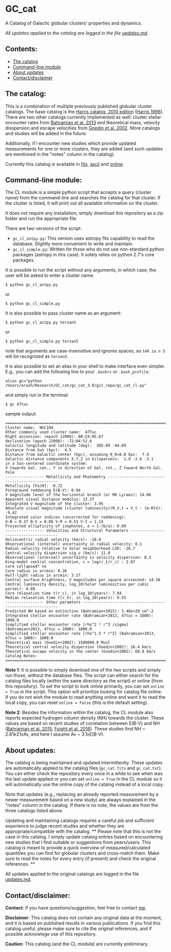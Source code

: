 # GC_cat

A Catalog of Galactic globular clusters' properties and dynamics. 

*All updates applied to the catalog are logged in the file [updates.md](https://github.com/bersavosh/GC_cat/blob/master/updates.md).*

## Contents:
- [The catalog](https://github.com/bersavosh/GC_cat/blob/master/README.md#the-catalog)
- [Command-line module](https://github.com/bersavosh/GC_cat/blob/master/README.md#command-line-module)
- [About updates](https://github.com/bersavosh/GC_cat/blob/master/README.md#updating)
- [Contact/disclaimer](https://github.com/bersavosh/GC_cat/blob/master/README.md#contactdisclaimer)

## The catalog:
This is a combination of multiple previously published globular cluster catalogs. The base catalog is the [Harris catalog, 2010 edition](http://www.physics.mcmaster.ca/~harris/Databases.html) ([Harris 1996](http://adsabs.harvard.edu/abs/1996AJ....112.1487H)). There are two other catalogs currently implemented as well: cluster stellar encounter rates from [Bahramian et al. 2013](http://adsabs.harvard.edu/abs/2013ApJ...766..136B) and theoretical mass, velocity disspersion and escape velocities from [Gnedin et al. 2002](http://adsabs.harvard.edu/abs/2002ApJ...568L..23G). More catalogs and studies will be added in the future.

Additionally, if I encounter new studies which provide updated measurements for one or more clusters, they are added (and such updates are mentioned in the "notes" column in the catalog).

Currently this catalog is available in [fits](https://github.com/bersavosh/GC_cat/raw/master/gc_cat.fits), [ascii](https://raw.githubusercontent.com/bersavosh/GC_cat/master/gc_cat.txt) and [online](https://bersavosh.github.io/research/gc_cat.html).

## Command-line module:
The CL module is a simple python script that accepts a query (cluster name) from the command-line and searches the catalog for that cluster. If the cluster is listed, it will print out all available information on the cluster.

It does not require any installation, simply download this repository as a zip folder and run the appropriate file. 

There are two versions of the script:
- `gc_cl_astpy.py`: This version uses astropy fits capability to read the database. Slightly more convenient to write and maintain.
- `gc_cl_simple.py`: Written for those who do not use non-standard python packages (astropy in this case). It solely relies on python 2.7's core packages. 

It is possible to run the script without any arguments, in which case, the user will be asked to enter a cluster name:

`$ python gc_cl_astpy.py`

or

`$ python gc_cl_simple.py`

It is also possible to pass cluster name as an argument:

`$ python gc_cl_astpy.py terzan5`

or

`$ python gc_cl_simple.py terzan5`

note that arguments are case-insensitive and ignores spaces, so `teR za n 5` will be recognized as `terzan5`.

It is also possible to set an alias in your shell to make interface even simpler. E.g., you can add the following line to your `.bashrc` or `.bash_profile`:

`alias gc="python /Users/arash/Research/GC_cat/gc_cat_3.0/git_repo/gc_cat_cl.py"`

and simply run in the terminal:

`$ gc 47tuc`

sample output:
```
=============================================================================================
Cluster name:  NGC104
Other commonly used cluster name:  47Tuc
Right ascension: (epoch J2000): 00:24:05.67
declination (epoch J2000): -72:04:52.6
Galactic longitude and latitude (deg):  305.89 -44.89
Distance from Sun (kpc):  4.5
Distance from Galactic center (kpc), assuming R_0=8.0 kpc:  7.4
Galactic distance components X,Y,Z in kiloparsecs:  1.9 -2.6 -3.1
in a Sun-centered coordinate system:
X towards Gal. cen., Y in direction of Gal. rot., Z toward North Gal. Pole
----------------- Metallicity and Photometry ------------------------------------------------
Metallicity [Fe/H]: -0.72
Foreground reddening E(B-V): 0.04
V magnitude level of the horizontal branch (or RR Lyraes): 14.06
Apparent visual distance modulus: 13.37
Integrated V magnitude of the cluster: 3.95
Absolute visual magnitude (cluster luminosity)(M_V,t = V_t - (m-M)V): -9.42
Integrated color indices (uncorrected for reddening):
U-B = 0.37 B-V = 0.88 V-R = 0.53 V-I = 1.14
Projected ellipticity of isophotes, e = 1-(b/a): 0.09
----------------- Velocities and Structural Parameters --------------------------------------
Heliocentric radial velocity (km/s): -18.0
Observational (internal) uncertainty in radial velocity: 0.1
Radial velocity relative to Solar neighborhood LSR: -26.7
Central velocity dispersion sig_v (km/s): 11.0
Observational (internal) uncertainty in velocity dispersion: 0.3
King-model central concentration, c = log(r_t/r_c) : 2.07
core collapsed? no
Core radius in arcmin: 0.36
Half-light radius in arcmin: 3.17
Central surface brightness, V magnitudes per square arcsecond: 14.38
Central luminosity density, log_10(Solar luminosities per cubic parsec): 4.88
Core relaxation time t(r_c), in log_10(years): 7.84
Median relaxation time t(r_h), in log_10(years): 9.55
----------------- Other paramters -----------------------------------------------------------
Predicted NH based on extinction (Bahramian+2015): 3.48e+20 cm^-2
Integrated stellar encounter rate (Bahramian+2013, 47tuc = 1000): 1000.0
Simplified stellar encounter rate [rho^2 * r^3 /sigma] (Bahramian+2013, 47tuc = 1000): 1000.0
Simplified stellar encounter rate [rho^1.5 * r^2] (Bahramian+2013, 47tuc = 1000): 1000.0
Theoretical mass (Gnedin+2002): 1500000.0 Msol
Theoretical central velocity dispersion (Gnedin+2002): 16.4 km/s
Theoretical escape velocity in the center (Gnedin+2002): 68.8 km/s
Catalog Notes: 
=============================================================================================
```

**Note 1**: It is possible to simply download one of the two scripts and simply run those, without the database files. The script can either search for the catalog files locally (within the same directory as the script) or online (from this repository). To set the script to look online primarily, you can set `online = True` in the script. This option will prioritize looking for catalog file online. If you do not wish the module to read anything online and want it to read the local copy, you can reset `online = False` (this is the default setting).

**Note 2**: Besides the information within the catalog, the CL module also reports expected hydrogen column density (NH) towards the cluster. These values are based on recent studies of correlation between E(B-V) and NH  ([Bahramian et al. 2015](http://adsabs.harvard.edu/abs/2015MNRAS.452.3475B), [Foight et al. 2016](http://adsabs.harvard.edu/abs/2016ApJ...826...66F)). These studies find NH ~ 2.81e21xAv, and here I assume Av ~ 3.1xE(B-V).

## About updates:
The catalog is being maintained and updated intermittently. These updates are automatically applied to the catalog files (`gc_cat.fits` and `gc_cat.txt`). You can either check the repository every once in a while to see when was the last update applied or you can set `online = True` in the CL module so it will automatically use the online copy of the catalog instead of a local copy.

Note that updates (e.g., replacing an already reported measurement by a newer measurement based on a new study) are always explained in the "notes" column in the catalog. If there is no note, the values are from the three catalogs listed above.

Updating and maintaining catalogs requires a careful job and sufficient experience to judge recent studies and whether they are appropriate/compatible with the catalog. ** Please note that this is not the case in this catalog. I simply update catalog entries based on encountering new studies that I find suitable or suggestions from peers/users. This catalog is meant to provide a quick overview of measured/calculated quantities you can find for globular clusters and cross-match them. Make sure to read the notes for every entry (if present) and check the original references. **

All updates applied to the original catalogs are logged in the file [updates.md](https://github.com/bersavosh/GC_cat/blob/master/updates.md). 

## Contact/disclaimer:
**Contact**: If you have questions/suggestion, feel free to contact [me](https://bersavosh.github.io/).

**Disclaimer**: This catalog does not contain any original data at the moment, and it is based on published results in various publications. If you find this catalog useful, please make sure to cite the original references, and if possible acknowlege use of this repository.

**Caution**: This catalog (and the CL module) are currently preliminary.
